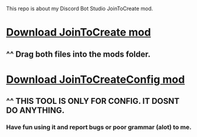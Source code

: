 This repo is about my Discord Bot Studio JoinToCreate mod.

# [Download JoinToCreate mod](https://github.com/PlayboyPrime/JoinToCreate/releases/tag/1.0.0)

## ^^ Drag both files into the mods folder.

# [Download JoinToCreateConfig mod](https://github.com/PlayboyPrime/JoinToCreate/releases/tag/jtc1.0.0)

## ^^ THIS TOOL IS ONLY FOR CONFIG. IT DOSNT DO ANYTHING.

### Have fun using it and report bugs or poor grammar (alot) to me.
